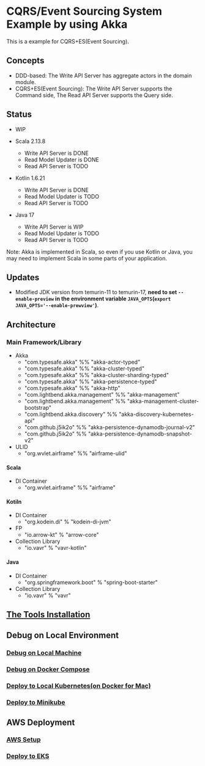 # CQRS/Event Sourcing System Example by using Akka

This is a example for CQRS+ES(Event Sourcing).

## Concepts

- DDD-based: The Write API Server has aggregate actors in the domain module.
- CQRS+ES(Event Sourcing): The Write API Server supports the Command side, The Read API Server supports the Query side.

## Status

- WIP

- Scala 2.13.8
  - Write API Server is DONE
  - Read Model Updater is DONE
  - Read API Server is TODO
- Kotlin 1.6.21
  - Write API Server is DONE
  - Read Model Updater is TODO
  - Read API Server is TODO
- Java 17
  - Write API Server is WIP
  - Read Model Updater is TODO
  - Read API Server is TODO

Note: Akka is implemented in Scala, so even if you use Kotlin or Java, you may need to implement Scala in some parts of your application.

## Updates

- Modified JDK version from temurin-11 to temurin-17, **need to set `--enable-preview` in the environment variable `JAVA_OPTS`(`export JAVA_OPTS='--enable-prewview'`)**.


## Architecture

### Main Framework/Library

- Akka
  - "com.typesafe.akka" %% "akka-actor-typed"
  - "com.typesafe.akka" %% "akka-cluster-typed" 
  - "com.typesafe.akka" %% "akka-cluster-sharding-typed"
  - "com.typesafe.akka" %% "akka-persistence-typed" 
  - "com.typesafe.akka" %% "akka-http"
  - "com.lightbend.akka.management" %% "akka-management"
  - "com.lightbend.akka.management" %% "akka-management-cluster-bootstrap"
  - "com.lightbend.akka.discovery" %% "akka-discovery-kubernetes-api"
  - "com.github.j5ik2o" %% "akka-persistence-dynamodb-journal-v2"
  - "com.github.j5ik2o" %% "akka-persistence-dynamodb-snapshot-v2"
- ULID
  - "org.wvlet.airframe" %% "airframe-ulid"

#### Scala

- DI Container
  - "org.wvlet.airframe" %% "airframe"

#### Kotiln

- DI Container
  - "org.kodein.di" % "kodein-di-jvm"
- FP
  - "io.arrow-kt" % "arrow-core"
- Collection Library
  - "io.vavr" % "vavr-kotlin"

#### Java

- DI Container
  - "org.springframework.boot" % "spring-boot-starter"
- Collection Library
  - "io.vavr" % "vavr"


## [The Tools Installation](docs/TOOLS_INSTALLATION.md)

## Debug on Local Environment

### [Debug on Local Machine](docs/DEBUG_ON_LOCAL_MACHINE.md)

### [Debug on Docker Compose](docs/DEBUG_ON_DOCKER_COMPOSE.md)

### [Deploy to Local Kubernetes(on Docker for Mac)](docs/DEPLOY_TO_LOCAL_K8S.md)

### [Deploy to Minikube](docs/DEPLOY_TO_MINIKUBE.md)

## AWS Deployment

### [AWS Setup](docs/AWS_SETUP.md)

### [Deploy to EKS](docs/DEPLOY_TO_EKS.md)
